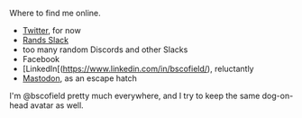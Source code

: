 Where to find me online. 

- [Twitter](https://twitter.com/bscofield), for now
- [Rands Slack](https://randsinrepose.com/welcome-to-rands-leadership-slack/)
- too many random Discords and other Slacks
- Facebook
- [LinkedIn[(https://www.linkedin.com/in/bscofield/), reluctantly
- [Mastodon](https://mastodon.social/@bscofield), as an escape hatch

I'm @bscofield pretty much everywhere, and I try to keep the same dog-on-head avatar as well.
